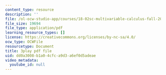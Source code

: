```yaml
---
content_type: resource
description: ''
file: /ol-ocw-studio-app/courses/18-02sc-multivariable-calculus-fall-2010/dd0a3008b1a04cfca9d3a6ef0d5adeae_6paZkmBMZwQ.pdf
file_size: 19694
file_type: application/pdf
learning_resource_types: []
license: https://creativecommons.org/licenses/by-nc-sa/4.0/
ocw_type: OCWFile
resourcetype: Document
title: 3play pdf file
uid: dd0a3008-b1a0-4cfc-a9d3-a6ef0d5adeae
video_metadata:
  youtube_id: null
---
```

